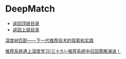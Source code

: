 # DeepMatch

* [返回顶层目录](../../../../SUMMARY.md)
* [返回上层目录](deep-learning.md)



[深度树匹配——下一代推荐技术的探索和实践](https://myslide.cn/slides/10614)



[推荐系统遇上深度学习(三十九)-推荐系统中召回策略演进！](https://blog.csdn.net/leadai/article/details/89391366)

















